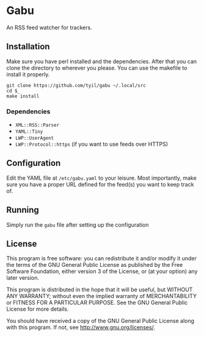 # Gabu
An RSS feed watcher for trackers.

## Installation
Make sure you have perl installed and the dependencies. After that you can
clone the directory to wherever you please. You can use the makefile to install
it properly.

```
git clone https://github.com/tyil/gabu ~/.local/src
cd $_
make install
```

### Dependencies
- `XML::RSS::Parser`
- `YAML::Tiny`
- `LWP::UserAgent`
- `LWP::Protocol::https` (if you want to use feeds over HTTPS)

## Configuration
Edit the YAML file at `/etc/gabu.yaml` to your leisure. Most importantly, make
sure you have a proper URL defined for the feed(s) you want to keep track of.

## Running
Simply run the `gabu` file after setting up the configuration

## License
This program is free software: you can redistribute it and/or modify it under
the terms of the GNU General Public License as published by the Free Software
Foundation, either version 3 of the License, or (at your option) any later
version.

This program is distributed in the hope that it will be useful, but WITHOUT ANY
WARRANTY; without even the implied warranty of MERCHANTABILITY or FITNESS FOR A
PARTICULAR PURPOSE.  See the GNU General Public License for more details.

You should have received a copy of the GNU General Public License along with
this program.  If not, see <http://www.gnu.org/licenses/>.


